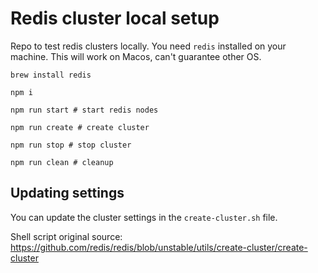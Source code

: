 # Redis cluster local setup

Repo to test redis clusters locally. You need `redis` installed on your machine. This will work on Macos, can't guarantee other OS.

```
brew install redis
```

```
npm i
```

```
npm run start # start redis nodes
```

```
npm run create # create cluster
```

```
npm run stop # stop cluster
```

```
npm run clean # cleanup
```

## Updating settings

You can update the cluster settings in the `create-cluster.sh` file.

Shell script original source: https://github.com/redis/redis/blob/unstable/utils/create-cluster/create-cluster
